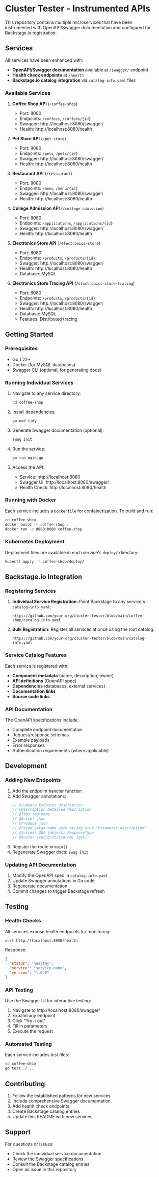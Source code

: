 # Cluster Tester - Instrumented APIs

This repository contains multiple microservices that have been instrumented with OpenAPI/Swagger documentation and configured for Backstage.io registration.

## Services

All services have been enhanced with:
- **OpenAPI/Swagger documentation** available at `/swagger/` endpoint
- **Health check endpoints** at `/health`
- **Backstage.io catalog integration** via `catalog-info.yaml` files

### Available Services

1. **Coffee Shop API** (`/coffee-shop`)
   - Port: 8080
   - Endpoints: `/coffees`, `/coffees/{id}`
   - Swagger: http://localhost:8080/swagger/
   - Health: http://localhost:8080/health

2. **Pet Store API** (`/pet-store`)
   - Port: 8080
   - Endpoints: `/pets`, `/pets/{id}`
   - Swagger: http://localhost:8080/swagger/
   - Health: http://localhost:8080/health

3. **Restaurant API** (`/restaurant`)
   - Port: 8080
   - Endpoints: `/menu`, `/menu/{id}`
   - Swagger: http://localhost:8080/swagger/
   - Health: http://localhost:8080/health

4. **College Admission API** (`/college-admission`)
   - Port: 8080
   - Endpoints: `/applications`, `/applications/{id}`
   - Swagger: http://localhost:8080/swagger/
   - Health: http://localhost:8080/health

5. **Electronics Store API** (`/electronics-store`)
   - Port: 8080
   - Endpoints: `/products`, `/products/{id}`
   - Swagger: http://localhost:8080/swagger/
   - Health: http://localhost:8080/health
   - Database: MySQL

6. **Electronics Store Tracing API** (`/electronics-store-tracing`)
   - Port: 8080
   - Endpoints: `/products`, `/products/{id}`
   - Swagger: http://localhost:8080/swagger/
   - Health: http://localhost:8080/health
   - Database: MySQL
   - Features: Distributed tracing

## Getting Started

### Prerequisites

- Go 1.22+
- Docker (for MySQL databases)
- Swagger CLI (optional, for generating docs)

### Running Individual Services

1. Navigate to any service directory:
   ```bash
   cd coffee-shop
   ```

2. Install dependencies:
   ```bash
   go mod tidy
   ```

3. Generate Swagger documentation (optional):
   ```bash
   swag init
   ```

4. Run the service:
   ```bash
   go run main.go
   ```

5. Access the API:
   - Service: http://localhost:8080
   - Swagger UI: http://localhost:8080/swagger/
   - Health Check: http://localhost:8080/health

### Running with Docker

Each service includes a `Dockerfile` for containerization. To build and run:

```bash
cd coffee-shop
docker build -t coffee-shop .
docker run -p 8080:8080 coffee-shop
```

### Kubernetes Deployment

Deployment files are available in each service's `deploy/` directory:

```bash
kubectl apply -f coffee-shop/deploy/
```

## Backstage.io Integration

### Registering Services

1. **Individual Service Registration:**
   Point Backstage to any service's `catalog-info.yaml`:
   ```
   https://github.com/your-org/cluster-tester/blob/main/coffee-shop/catalog-info.yaml
   ```

2. **Bulk Registration:**
   Register all services at once using the root catalog:
   ```
   https://github.com/your-org/cluster-tester/blob/main/catalog-info.yaml
   ```

### Service Catalog Features

Each service is registered with:
- **Component metadata** (name, description, owner)
- **API definitions** (OpenAPI spec)
- **Dependencies** (databases, external services)
- **Documentation links**
- **Source code links**

### API Documentation

The OpenAPI specifications include:
- Complete endpoint documentation
- Request/response schemas
- Example payloads
- Error responses
- Authentication requirements (where applicable)

## Development

### Adding New Endpoints

1. Add the endpoint handler function
2. Add Swagger annotations:
   ```go
   // @Summary Endpoint description
   // @Description Detailed description
   // @Tags tag-name
   // @Accept json
   // @Produce json
   // @Param param-name path string true "Parameter description"
   // @Success 200 {object} ResponseType
   // @Router /endpoint/{param} [get]
   ```
3. Register the route in `main()`
4. Regenerate Swagger docs: `swag init`

### Updating API Documentation

1. Modify the OpenAPI spec in `catalog-info.yaml`
2. Update Swagger annotations in Go code
3. Regenerate documentation
4. Commit changes to trigger Backstage refresh

## Testing

### Health Checks

All services expose health endpoints for monitoring:

```bash
curl http://localhost:8080/health
```

Response:
```json
{
  "status": "healthy",
  "service": "service-name",
  "version": "1.0.0"
}
```

### API Testing

Use the Swagger UI for interactive testing:
1. Navigate to http://localhost:8080/swagger/
2. Expand any endpoint
3. Click "Try it out"
4. Fill in parameters
5. Execute the request

### Automated Testing

Each service includes test files:
```bash
cd coffee-shop
go test ./...
```

## Contributing

1. Follow the established patterns for new services
2. Include comprehensive Swagger documentation
3. Add health check endpoints
4. Create Backstage catalog entries
5. Update this README with new services

## Support

For questions or issues:
- Check the individual service documentation
- Review the Swagger specifications
- Consult the Backstage catalog entries
- Open an issue in this repository
